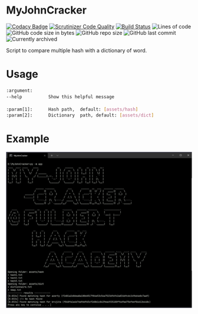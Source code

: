 # MyJohnCracker

[![Codacy Badge](https://app.codacy.com/project/badge/Grade/901fcd44f536498284812fc3762ce863)](https://www.codacy.com/gh/Sigmanificient/MyJohnCracker/dashboard?utm_source=github.com&amp;utm_medium=referral&amp;utm_content=Sigmanificient/MyJohnCracker&amp;utm_campaign=Badge_Grade)
[![Scrutinizer Code Quality](https://scrutinizer-ci.com/g/Sigmanificient/MyJohnCracker/badges/quality-score.png?b=master)](https://scrutinizer-ci.com/g/Sigmanificient/MyJohnCracker/?branch=master)
[![Build Status](https://scrutinizer-ci.com/g/Sigmanificient/MyJohnCracker/badges/build.png?b=master)](https://scrutinizer-ci.com/g/Sigmanificient/MyJohnCracker/build-status/master)
![Lines of code](https://img.shields.io/tokei/lines/github/Sigmanificient/MyJohnCracker)
![GitHub code size in bytes](https://img.shields.io/github/languages/code-size/Sigmanificient/Xp-Solitare-Win)
![GitHub repo size](https://img.shields.io/github/repo-size/Sigmanificient/Xp-Solitare-Win)
![GitHub last commit](https://img.shields.io/github/last-commit/Sigmanificient/Xp-Solitare-Win)
![Currently archived](https://img.shields.io/badge/status-archived-red)

Script to compare multiple hash with a dictionary of word.

# Usage
```bash
:argument:
--help			Show this helpful message

:param[1]:		Hash path,	default: [assets/hash]
:param[2]:		Dictionary	path, default: [assets/dict]
```

# Example

![Terminal](https://raw.githubusercontent.com/Sigmanificient/MyJohnCracker/master/docs/terminal.png)
